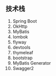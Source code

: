 ## 技术栈
1. Spring Boot
2. OkHttp
3. MyBatis
4. lombok
5. flyway
6. devtools
7. thymeleaf
8. bootstrap
9. MyBatis Generator
10. Swagger2